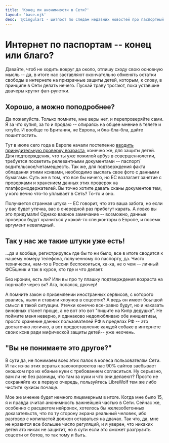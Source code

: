 ```yaml
---
title: 'Конец ли анонимности в Сети?'
layout: 'base.njk'
desc: '@CingularI - шитпост по следам недавних новостей про паспортный контроль в сети'
---
```


# Интернет по паспортам -- конец или благо?

Давайте, чтоб не ходить вокруг да около, отпишу сходу свою основную мысль -- да, в итоге нас заставляют окончательно обменять остатки свободы в интернете на призрачные защиты детей, которым, к слову, в принципе в Сети делать нечего. Пускай траву трогают, пока уставшие двачеры крутят фап-рулетки.

## Хорошо, а можно поподробнее?

Да пожалуйста. Только помните, мне веры нет, и перепроверяйте сами. Я за что купил, за то и продаю -- опираясь на общее мнение в телеге и ютубе. И вообще то Британия, не Европа, и бла-бла-бла, дайте пошитпостить.

Тут в июле сего года в Европе начали постепенно [вводить принудительную проверку возраста](https://digital-strategy.ec.europa.eu/en/policies/eu-age-verification), конечно же, для защиты детей. Для подтверждения, что ты уже пожилой арбуз в совершеннолетии, требуется посветить релевантными документами -- паспорт/водительское/четамещеесть. Так же, для подтверждения факта обладания этими ксивами, необходимо выслать свое фото с данными бумагами.
Суть же в том, что все бы ничего, но ЕС возлагает занятие с проверками и хранением данных этих проверок на платформодержателей. Вы точно хотите давать сканы документов тем, у кого вечно что-то уплывает в Сеть? То-то и оно.

Получается странная штука -- ЕС говорит, что это ваша забота, но если у вас будет утечка, вас в очередной раз прибегут карать. А ловко вы это придумали! Однако важное замечание -- возможно, данные проверок будут храниться у какой-то спецконторы в Европе, и посемк аргумент невалидный.

## Так у нас же такие штуки уже есть!

...да и вообще, регистрируясь где бы то ни было, все в итоге сводится к нашему номеру телефона, полученному по паспорту, да. Чисто технически, нам-то в России беспокоиться, ха-ха, не о чем -- личный ФСБшник и так в курсе, кто где и что делает.

Без иронии, есть ли? Или вы про ту плашку подтверждения возраста на порнхабе через вк? Ага, попался, дрочер!

А помните закон о приземлении иностранных сервисов, с которого рвались, ныли и ставили клоунов в соцсетях? А ведь он имеет боьлшой смысл в такой ситуации. Утечки конечно все-равно будут, но и наказать виновных станет проще, а не вот это вот "пишите на Кипр дедушке". Не поймите меня неверно, я одинаково недолюбливаю обе инициативы, просто хранение данных пользователей РФ в пределах РФ -- это достаточно логично, а вот предоставление каждой собаке в интернете своих ксив ради мифической защиты детей-- уже неочень.

## "Вы не понимаете это другое?"

В сути да, не понимаем всех этих палок в колеса пользователям Сети. И так из-за этих всратых законопроектов нас 90% сайтов заебывает окошком про их ебаные куки с требованием согласиться. Ну серьезно, вам ли не без разницы, что там за куки и что они делаеют? Просто не сохраняйте их в первую очередь, пользуйтесь LibreWolf тем же либо чистите кукисы почаще.

Мое же мнение будет немного лицемерным в итоге. Когда мне было 15, я и правда считал анонимность важнейшей частью в Сети. Сейчас же, особенно с расцветом нейронок, хотелось бы железобетонных доказательств, что по ту сторону экрана реальный человек, ибо разговор с копипастой должен оставаться на двачах. Так что, да, мне не нравится все большее число регуляций, и я уверен, что никаких детей это никак не защитит, но в сути если это сможет разгрузить соцсети от ботов, то так тому и быть.
